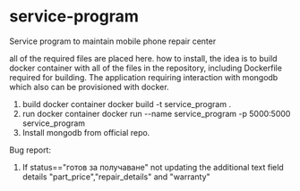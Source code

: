 # service-program
Service program to maintain mobile phone repair center

all of the required files are placed here.
how to install, the idea is to build docker container with all of the files in the repository, including Dockerfile required for building.
The application requiring interaction with mongodb which also can be provisioned with docker.



1. build docker container docker build -t service_program .
2. run docker container docker run --name service_program -p 5000:5000 service_program
3. Install mongodb from official repo.


Bug report:
1. If status=="готов за получаване" not updating the additional text field details "part_price","repair_details" and "warranty"
